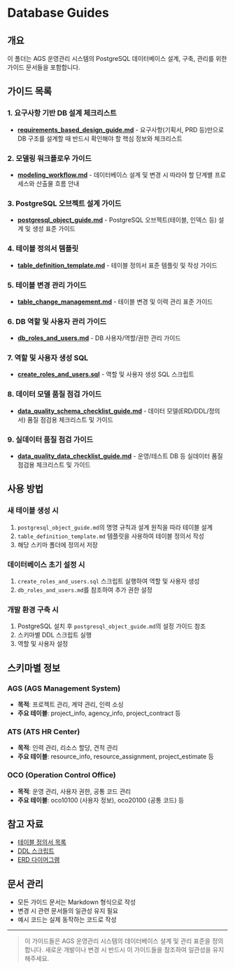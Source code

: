 # Database Guides

## 개요
이 폴더는 AGS 운영관리 시스템의 PostgreSQL 데이터베이스 설계, 구축, 관리를 위한 가이드 문서들을 포함합니다.

## 가이드 목록

### 1. 요구사항 기반 DB 설계 체크리스트
- **[requirements_based_design_guide.md](./requirements_based_design_guide.md)** - 요구사항(기획서, PRD 등)만으로 DB 구조를 설계할 때 반드시 확인해야 할 핵심 정보와 체크리스트

### 2. 모델링 워크플로우 가이드
- **[modeling_workflow.md](./modeling_workflow.md)** - 데이터베이스 설계 및 변경 시 따라야 할 단계별 프로세스와 산출물 흐름 안내

### 3. PostgreSQL 오브젝트 설계 가이드
- **[postgresql_object_guide.md](./postgresql_object_guide.md)** - PostgreSQL 오브젝트(테이블, 인덱스 등) 설계 및 생성 표준 가이드

### 4. 테이블 정의서 템플릿
- **[table_definition_template.md](./table_definition_template.md)** - 테이블 정의서 표준 템플릿 및 작성 가이드

### 5. 테이블 변경 관리 가이드
- **[table_change_management.md](./table_change_management.md)** - 테이블 변경 및 이력 관리 표준 가이드

### 6. DB 역할 및 사용자 관리 가이드
- **[db_roles_and_users.md](./db_roles_and_users.md)** - DB 사용자/역할/권한 관리 가이드

### 7. 역할 및 사용자 생성 SQL
- **[create_roles_and_users.sql](./create_roles_and_users.sql)** - 역할 및 사용자 생성 SQL 스크립트

### 8. 데이터 모델 품질 점검 가이드
- **[data_quality_schema_checklist_guide.md](./data_quality_schema_checklist_guide.md)** - 데이터 모델(ERD/DDL/정의서) 품질 점검용 체크리스트 및 가이드

### 9. 실데이터 품질 점검 가이드
- **[data_quality_data_checklist_guide.md](./data_quality_data_checklist_guide.md)** - 운영/테스트 DB 등 실데이터 품질 점검용 체크리스트 및 가이드

## 사용 방법

### 새 테이블 생성 시
1. `postgresql_object_guide.md`의 명명 규칙과 설계 원칙을 따라 테이블 설계
2. `table_definition_template.md` 템플릿을 사용하여 테이블 정의서 작성
3. 해당 스키마 폴더에 정의서 저장

### 데이터베이스 초기 설정 시
1. `create_roles_and_users.sql` 스크립트 실행하여 역할 및 사용자 생성
2. `db_roles_and_users.md`를 참조하여 추가 권한 설정

### 개발 환경 구축 시
1. PostgreSQL 설치 후 `postgresql_object_guide.md`의 설정 가이드 참조
2. 스키마별 DDL 스크립트 실행
3. 역할 및 사용자 설정

## 스키마별 정보

### AGS (AGS Management System)
- **목적**: 프로젝트 관리, 계약 관리, 인력 소싱
- **주요 테이블**: project_info, agency_info, project_contract 등

### ATS (ATS HR Center)
- **목적**: 인력 관리, 리소스 할당, 견적 관리
- **주요 테이블**: resource_info, resource_assignment, project_estimate 등

### OCO (Operation Control Office)
- **목적**: 운영 관리, 사용자 권한, 공통 코드 관리
- **주요 테이블**: oco10100 (사용자 정보), oco20100 (공통 코드) 등

## 참고 자료
- [테이블 정의서 목록](../table_definitions/README.md)
- [DDL 스크립트](../../schemas/)
- [ERD 다이어그램](../../schemas/)

## 문서 관리
- 모든 가이드 문서는 Markdown 형식으로 작성
- 변경 시 관련 문서들의 일관성 유지 필요
- 예시 코드는 실제 동작하는 코드로 작성

---

> 이 가이드들은 AGS 운영관리 시스템의 데이터베이스 설계 및 관리 표준을 정의합니다. 새로운 개발이나 변경 시 반드시 이 가이드들을 참조하여 일관성을 유지해주세요. 